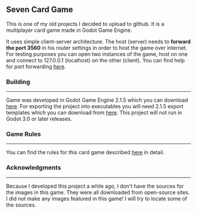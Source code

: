 ## Seven Card Game
This is one of my old projects I decided to upload to github. It is a multiplayer card game made in Godot Game Engine.

It uses simple client-server architecture. The host (server) needs to **forward the port 3560** in his router settings in order to host the game over internet. For testing purposes you can open two instances of the game, host on one and connect to 127.0.0.1 (localhost) on the other (client). You can find help for port forwarding [here](https://portforward.com/).

### Building
___
Game was developed in Godot Game Engine 2.1.5 which you can download [here](https://downloads.tuxfamily.org/godotengine/2.1.5/). For exporting the project into executables you will need 2.1.5 export templates which you can download from [here](https://downloads.tuxfamily.org/godotengine/2.1.5/Godot_v2.1.5-stable_export_templates.tpz). This project will not run in Godot 3.0 or later releases.

### Game Rules
---
You can find the rules for this card game described [here](https://www.pagat.com/sedma/sedmice.html) in detail.

### Acknowledgments
---
Because I developed this project a while ago, I don't have the sources for the images in this game. They were all downloaded from open-source sites. I did not make any images featured in this game! I will try to locate some of the sources.
